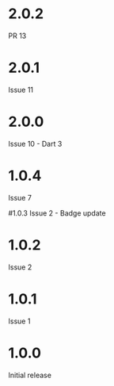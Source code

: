 # 2.0.2
PR 13

# 2.0.1
Issue 11

# 2.0.0
Issue 10 - Dart 3

# 1.0.4
Issue 7

#1.0.3
Issue 2 - Badge update

# 1.0.2
Issue 2

# 1.0.1
Issue 1

# 1.0.0
Initial release
